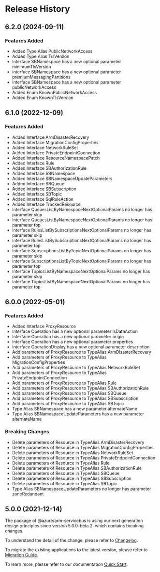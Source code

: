 # Release History
    
## 6.2.0 (2024-09-11)
    
### Features Added

  - Added Type Alias PublicNetworkAccess
  - Added Type Alias TlsVersion
  - Interface SBNamespace has a new optional parameter minimumTlsVersion
  - Interface SBNamespace has a new optional parameter premiumMessagingPartitions
  - Interface SBNamespace has a new optional parameter publicNetworkAccess
  - Added Enum KnownPublicNetworkAccess
  - Added Enum KnownTlsVersion
    
    
## 6.1.0 (2022-12-09)
    
### Features Added

  - Added Interface ArmDisasterRecovery
  - Added Interface MigrationConfigProperties
  - Added Interface NetworkRuleSet
  - Added Interface PrivateEndpointConnection
  - Added Interface ResourceNamespacePatch
  - Added Interface Rule
  - Added Interface SBAuthorizationRule
  - Added Interface SBNamespace
  - Added Interface SBNamespaceUpdateParameters
  - Added Interface SBQueue
  - Added Interface SBSubscription
  - Added Interface SBTopic
  - Added Interface SqlRuleAction
  - Added Interface TrackedResource
  - Interface QueuesListByNamespaceNextOptionalParams no longer has parameter skip
  - Interface QueuesListByNamespaceNextOptionalParams no longer has parameter top
  - Interface RulesListBySubscriptionsNextOptionalParams no longer has parameter skip
  - Interface RulesListBySubscriptionsNextOptionalParams no longer has parameter top
  - Interface SubscriptionsListByTopicNextOptionalParams no longer has parameter skip
  - Interface SubscriptionsListByTopicNextOptionalParams no longer has parameter top
  - Interface TopicsListByNamespaceNextOptionalParams no longer has parameter skip
  - Interface TopicsListByNamespaceNextOptionalParams no longer has parameter top
    
    
## 6.0.0 (2022-05-01)
    
### Features Added

  - Added Interface ProxyResource
  - Interface Operation has a new optional parameter isDataAction
  - Interface Operation has a new optional parameter origin
  - Interface Operation has a new optional parameter properties
  - Interface OperationDisplay has a new optional parameter description
  - Add parameters of ProxyResource to TypeAlias ArmDisasterRecovery
  - Add parameters of ProxyResource to TypeAlias MigrationConfigProperties
  - Add parameters of ProxyResource to TypeAlias NetworkRuleSet
  - Add parameters of ProxyResource to TypeAlias PrivateEndpointConnection
  - Add parameters of ProxyResource to TypeAlias Rule
  - Add parameters of ProxyResource to TypeAlias SBAuthorizationRule
  - Add parameters of ProxyResource to TypeAlias SBQueue
  - Add parameters of ProxyResource to TypeAlias SBSubscription
  - Add parameters of ProxyResource to TypeAlias SBTopic
  - Type Alias SBNamespace has a new parameter alternateName
  - Type Alias SBNamespaceUpdateParameters has a new parameter alternateName

### Breaking Changes

  - Delete parameters of Resource in TypeAlias ArmDisasterRecovery
  - Delete parameters of Resource in TypeAlias MigrationConfigProperties
  - Delete parameters of Resource in TypeAlias NetworkRuleSet
  - Delete parameters of Resource in TypeAlias PrivateEndpointConnection
  - Delete parameters of Resource in TypeAlias Rule
  - Delete parameters of Resource in TypeAlias SBAuthorizationRule
  - Delete parameters of Resource in TypeAlias SBQueue
  - Delete parameters of Resource in TypeAlias SBSubscription
  - Delete parameters of Resource in TypeAlias SBTopic
  - Type Alias SBNamespaceUpdateParameters no longer has parameter zoneRedundant
    
    
## 5.0.0 (2021-12-14)

The package of @azure/arm-servicebus is using our next generation design principles since version 5.0.0-beta.2, which contains breaking changes.

To understand the detail of the change, please refer to [Changelog](https://aka.ms/js-track2-changelog).

To migrate the existing applications to the latest version, please refer to [Migration Guide](https://aka.ms/js-track2-migration-guide).

To learn more, please refer to our documentation [Quick Start](https://aka.ms/azsdk/js/mgmt/quickstart).

